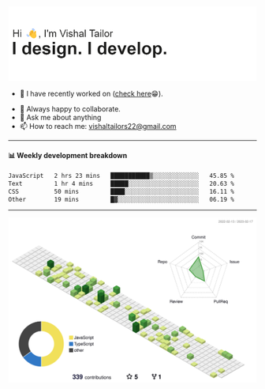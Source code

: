 ![Hi, I'm Vishal Tailor. I design. I develop.](https://github.com/vishaltailors/vishaltailors/blob/main/header.png?raw=true)

- 🔭 I have recently worked on ([check here](https://vishaltailor.com)😁).
<!-- - 🎦 Currently watching: JavaScript: The Hard Parts By Will Sentance. -->
- 👯 Always happy to collaborate.
- 💬 Ask me about anything
- 📫 How to reach me: <a href="mailto:vishaltailors22@gmail.com">vishaltailors22@gmail.com</a>

<hr /> 
<h4>📊 Weekly development breakdown</h4>
<!--START_SECTION:waka-->

```text
JavaScript   2 hrs 23 mins   ███████████▒░░░░░░░░░░░░░   45.85 %
Text         1 hr 4 mins     █████░░░░░░░░░░░░░░░░░░░░   20.63 %
CSS          50 mins         ████░░░░░░░░░░░░░░░░░░░░░   16.11 %
Other        19 mins         █▓░░░░░░░░░░░░░░░░░░░░░░░   06.19 %
```

<!--END_SECTION:waka-->
<hr /> 

![](./profile-3d-contrib/profile-green-animate.svg)
